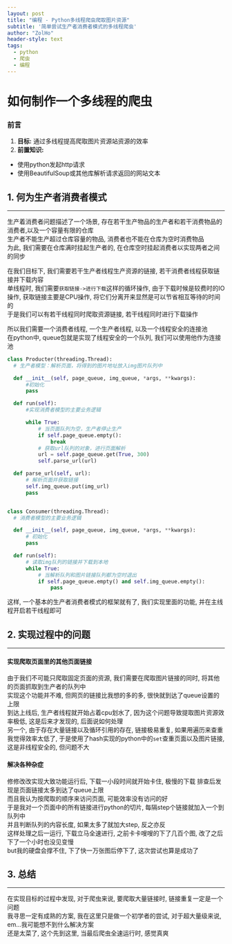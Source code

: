 ```yaml
---
layout: post
title: "编程 - Python多线程爬虫爬取图片资源"
subtitle: '简单尝试生产者消费者模式的多线程爬虫'
author: "ZolHo"
header-style: text
tags:
  - python
  - 爬虫
  - 编程
---
```


# 如何制作一个多线程的爬虫

### 前言

1. **目标:** 通过多线程提高爬取图片资源站资源的效率
2. **前置知识:**
  - 使用python发起http请求
  - 使用BeautifulSoup或其他库解析请求返回的网站文本

## 1. 何为生产者消费者模式
---

生产着消费者问题描述了一个场景, 存在若干生产物品的生产者和若干消费物品的消费者,以及一个容量有限的仓库  
生产者不能生产超过仓库容量的物品, 消费者也不能在仓库为空时消费物品  
为此, 我们需要在仓库满时挂起生产者的, 在仓库空时挂起消费者以实现两者之间的同步  

在我们目标下, 我们需要若干生产者线程生产资源的链接, 若干消费者线程获取链接并下载内容  
单线程时, 我们需要`获取链接->进行下载`这样的循环操作, 由于下载时候是较费时的IO操作, 获取链接主要是CPU操作, 将它们分离开来显然是可以节省相互等待的时间的  
于是我们可以有若干线程同时爬取资源链接, 若干线程同时进行下载操作  

所以我们需要一个消费者线程, 一个生产者线程, 以及一个线程安全的连接池  
在python中, queue包就是实现了线程安全的一个队列, 我们可以使用他作为连接池  

```python
class Producter(threading.Thread):
  # 生产者模型：解析页面，将得到的图片地址放入img图片队列中

  def __init__(self, page_queue, img_queue, *args, **kwargs):
      #初始化
      pass

  def run(self):
      #实现消费者模型的主要业务逻辑

      while True:
          # 当页面队列为空，生产者停止生产
          if self.page_queue.empty():
              break
          # 获取url队列的对象，进行页面解析
          url = self.page_queue.get(True, 300)
          self.parse_url(url)

  def parse_url(self, url):
      # 解析页面并获取链接
      self.img_queue.put(img_url)
      pass


class Consumer(threading.Thread):
  # 消费者模型的主要业务逻辑

  def __init__(self, page_queue, img_queue, *args, **kwargs):
      # 初始化
      pass

  def run(self):
      # 读取img队列的链接并下载到本地
      while True:
          # 当解析队列和图片链接队列都为空时退出
          if self.page_queue.empty() and self.img_queue.empty():
              pass

```

这样, 一个基本的生产者消费者模式的框架就有了, 我们实现里面的功能, 并在主线程开启若干线程即可


## 2. 实现过程中的问题
---

#### 实现爬取页面里的其他页面链接
由于我们不可能只爬取固定页面的资源, 我们需要在爬取图片链接的同时, 将其他的页面抓取到生产者的队列中  
实现这个功能并不难, 但网页的链接比我想的多的多, 很快就到达了queue设置的上限  
到达上线后, 生产者线程就开始占着cpu划水了, 因为这个问题导致提取图片资源效率极低, 这是后来才发现的, 后面说如何处理  
另一个, 由于存在大量链接以及循环引用的存在, 链接极易重复, 如果用遍历来查重我觉得效率太低了, 于是使用了hash实现的python中的`set`查重页面以及图片链接, 这是非线程安全的, 但问题不大  

#### 解决各种杂症
修修改改实现大致功能运行后, 下载一小段时间就开始卡住, 极慢的下载
排查后发现是页面链接太多到达了queue上限  
而且我认为按爬取的顺序来访问页面, 可能效率没有访问的好  
于是我对一个页面中的所有链接进行python的切片, 每隔step个链接就加入一个到队列中  
并且判断队列的内容长度, 如果太多了就加大step, 反之亦反  
这样处理之后一运行, 下载立马全速进行, 之前卡卡嗖嗖的下了几百个图, 改了之后下了一个小时也没见变慢  
but我的硬盘会撑不住, 下了快一万张图后停下了, 这次尝试也算是成功了

## 3. 总结
---
在实现目标的过程中发现, 对于爬虫来说, 要爬取大量链接时, 链接重复一定是一个问题  
我寻思一定有成熟的方案, 我在这里只是做一个初学者的尝试, 对于超大量级来说, em...我可能想不到什么解决方案  
还是太菜了, 这个先到这里, 当最后爬虫全速运行时, 感觉真爽  
